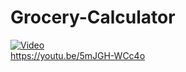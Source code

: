 # Grocery-Calculator
[![Video](https://img.youtube.com/vi/5mJGH-WCc4o/hqdefault.jpg)](https://www.youtube.com/watch?v=5mJGH-WCc4o)  
https://youtu.be/5mJGH-WCc4o
